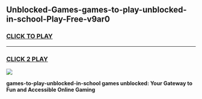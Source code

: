 
## Unblocked-Games-games-to-play-unblocked-in-school-Play-Free-v9ar0
<h3>
<a href="https://premium76.site?title=games-to-play-unblocked-in-school&ref=15A">CLICK TO PLAY</a></h3>
<hr>

<h3>
<a href="https://premium76.site?title=games-to-play-unblocked-in-school&ref=15A">CLICK 2 PLAY</a>
  
</h3>

<a href="https://premium76.site?title=games-to-play-unblocked-in-school&ref=15A"><img src="https://clearcache.store/games.png"></a>


**games-to-play-unblocked-in-school games unblocked: Your Gateway to Fun and Accessible Online Gaming**
